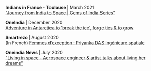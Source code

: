   <p>
    <b> Indians in France - Toulouse </b> | March 2021
    <br> <a href="https://youtu.be/BgeJFqWvfPY">
      "Journey from India to Space | Gems of India Series"
    </a>
  </p>

  <p>
    <b>OneIndia </b> | December 2020
    <br> <a href="https://www.oneindia.com/videos/adventure-in-antarctica-to-break-the-ice-forge-ties-to-grow-1305038.html">
      Adventure in Antarctica to 'break the ice', forge ties & to grow
    </a>
  </p>

  <p>
    <b>Smartrezo </b> | August 2020
    <br> (In French) <a href="https://www.smartrezo.com/n31-france/tv-femmes-d-exception-priyanka-das-ingenieure-spatiale-s.html?vod=17139">
      Femmes d’exception : Priyanka DAS ingénieure spatiale
    </a>
  </p>

  <p>
    <b> Oneindia News </b> | July 2020
    <br> <a href="https://www.youtube.com/watch?v=vZxhevOeZRw">
      "Living in space - Aerospace engineer & artist talks about living her dreams"
    </a>
  </p>
